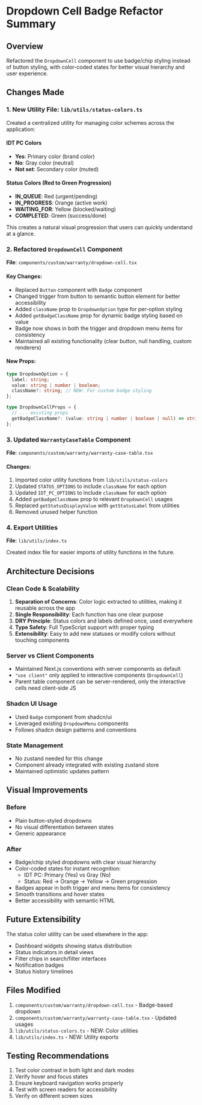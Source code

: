 # Dropdown Cell Badge Refactor Summary

## Overview

Refactored the `DropdownCell` component to use badge/chip styling instead of button styling, with color-coded states for better visual hierarchy and user experience.

## Changes Made

### 1. New Utility File: `lib/utils/status-colors.ts`

Created a centralized utility for managing color schemes across the application:

#### IDT PC Colors

- **Yes**: Primary color (brand color)
- **No**: Gray color (neutral)
- **Not set**: Secondary color (muted)

#### Status Colors (Red to Green Progression)

- **IN_QUEUE**: Red (urgent/pending)
- **IN_PROGRESS**: Orange (active work)
- **WAITING_FOR**: Yellow (blocked/waiting)
- **COMPLETED**: Green (success/done)

This creates a natural visual progression that users can quickly understand at a glance.

### 2. Refactored `DropdownCell` Component

**File**: `components/custom/warranty/dropdown-cell.tsx`

#### Key Changes:

- Replaced `Button` component with `Badge` component
- Changed trigger from button to semantic button element for better accessibility
- Added `className` prop to `DropdownOption` type for per-option styling
- Added `getBadgeClassName` prop for dynamic badge styling based on value
- Badge now shows in both the trigger and dropdown menu items for consistency
- Maintained all existing functionality (clear button, null handling, custom renderers)

#### New Props:

```typescript
type DropdownOption = {
  label: string;
  value: string | number | boolean;
  className?: string; // NEW: For custom badge styling
};

type DropdownCellProps = {
  // ... existing props
  getBadgeClassName?: (value: string | number | boolean | null) => string; // NEW
};
```

### 3. Updated `WarrantyCaseTable` Component

**File**: `components/custom/warranty/warranty-case-table.tsx`

#### Changes:

1. Imported color utility functions from `lib/utils/status-colors`
2. Updated `STATUS_OPTIONS` to include `className` for each option
3. Updated `IDT_PC_OPTIONS` to include `className` for each option
4. Added `getBadgeClassName` prop to relevant `DropdownCell` usages
5. Replaced `getStatusDisplayValue` with `getStatusLabel` from utilities
6. Removed unused helper function

### 4. Export Utilities

**File**: `lib/utils/index.ts`

Created index file for easier imports of utility functions in the future.

## Architecture Decisions

### Clean Code & Scalability

1. **Separation of Concerns**: Color logic extracted to utilities, making it reusable across the app
2. **Single Responsibility**: Each function has one clear purpose
3. **DRY Principle**: Status colors and labels defined once, used everywhere
4. **Type Safety**: Full TypeScript support with proper typing
5. **Extensibility**: Easy to add new statuses or modify colors without touching components

### Server vs Client Components

- Maintained Next.js conventions with server components as default
- `"use client"` only applied to interactive components (`DropdownCell`)
- Parent table component can be server-rendered, only the interactive cells need client-side JS

### Shadcn UI Usage

- Used `Badge` component from shadcn/ui
- Leveraged existing `DropdownMenu` components
- Follows shadcn design patterns and conventions

### State Management

- No zustand needed for this change
- Component already integrated with existing zustand store
- Maintained optimistic updates pattern

## Visual Improvements

### Before

- Plain button-styled dropdowns
- No visual differentiation between states
- Generic appearance

### After

- Badge/chip styled dropdowns with clear visual hierarchy
- Color-coded states for instant recognition:
  - IDT PC: Primary (Yes) vs Gray (No)
  - Status: Red → Orange → Yellow → Green progression
- Badges appear in both trigger and menu items for consistency
- Smooth transitions and hover states
- Better accessibility with semantic HTML

## Future Extensibility

The status color utility can be used elsewhere in the app:

- Dashboard widgets showing status distribution
- Status indicators in detail views
- Filter chips in search/filter interfaces
- Notification badges
- Status history timelines

## Files Modified

1. `components/custom/warranty/dropdown-cell.tsx` - Badge-based dropdown
2. `components/custom/warranty/warranty-case-table.tsx` - Updated usages
3. `lib/utils/status-colors.ts` - NEW: Color utilities
4. `lib/utils/index.ts` - NEW: Utility exports

## Testing Recommendations

1. Test color contrast in both light and dark modes
2. Verify hover and focus states
3. Ensure keyboard navigation works properly
4. Test with screen readers for accessibility
5. Verify on different screen sizes
